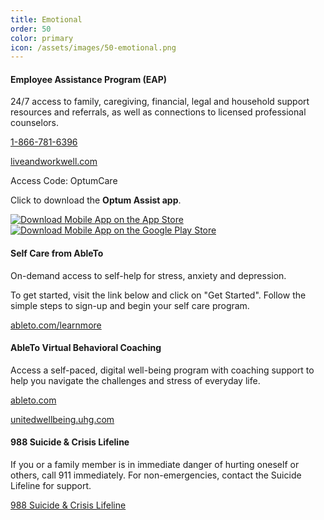 ```yaml
---
title: Emotional
order: 50
color: primary
icon: /assets/images/50-emotional.png
---
```


#### Employee Assistance Program (EAP)

24/7 access to family, caregiving, financial, legal and household support resources and referrals, as well as connections to licensed professional counselors.  

[1-866-781-6396](tel://+1-866-781-6396 "1-866-781-6396")

[liveandworkwell.com](https://www.liveandworkwell.com/content/en/public.html "liveandworkwell.com in a new tab")

Access Code: OptumCare

Click to download the **Optum Assist app**.

<a class="app-badge" href="https://apps.apple.com/us/app/optum-assist/id1617334988">![Download Mobile App on the App Store](/assets/images/apple-store-badge.svg)</a>
<a class="app-badge" href="https://play.google.com/store/apps/details?id=com.optum.mobile.optumassist&hl=en_US&gl=US&pli=1">![Download Mobile App on the Google Play Store](/assets/images/google-play-badge.svg)</a>

#### Self Care from AbleTo

On-demand access to self-help for stress, anxiety and depression.

To get started, visit the link below and click on "Get Started". Follow the simple steps to sign-up and begin your self care program.

[ableto.com/learnmore](https://member.ableto.com/learnmore/ "Open AbleTo in a new tab.")

#### AbleTo Virtual Behavioral Coaching

Access a self-paced, digital well-being program with coaching support to help you navigate the challenges and stress of everyday life.

[ableto.com](https://app.ableto.com/ "ableto.com for members in a new tab")

[unitedwellbeing.uhg.com](https://unitedwellbeing.uhg.com/ "United Well Being page in a new tab.")

#### 988 Suicide & Crisis Lifeline

If you or a family member is in immediate danger of hurting oneself or others, call 911 immediately. For non-emergencies, contact the Suicide Lifeline for support.

[988 Suicide & Crisis Lifeline](tel://988 "988")
